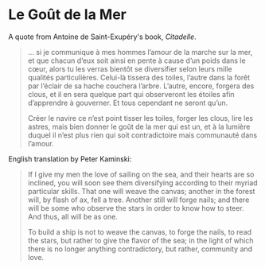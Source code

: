 # Le Goût de la Mer

A quote from Antoine de Saint-Exupéry's book, *Citadelle*.

> ... si je communique à mes hommes l’amour de la marche sur la mer, et que chacun d’eux soit ainsi en pente à cause d’un poids dans le cœur, alors tu les verras bientôt se diversifier selon leurs mille qualités particulières. Celui-là tissera des toiles, l’autre dans la forêt par l’éclair de sa hache couchera l’arbre. L’autre, encore, forgera des clous, et il en sera quelque part qui observeront les étoiles afin d’apprendre à gouverner. Et tous cependant ne seront qu’un.
> 
> Créer le navire ce n’est point tisser les toiles, forger les clous, lire les astres, mais bien donner le goût de la mer qui est un, et à la lumière duquel il n’est plus rien qui soit contradictoire mais communauté dans l’amour.

English translation by Peter Kaminski:

> If I give my men the love of sailing on the sea, and their hearts are so inclined, you will soon see them diversifying according to their myriad particular skills. That one will weave the canvas; another in the forest will, by flash of ax, fell a tree. Another still will forge nails; and there will be some who observe the stars in order to know how to steer. And thus, all will be as one.
> 
> To build a ship is not to weave the canvas, to forge the nails, to read the stars, but rather to give the flavor of the sea; in the light of which there is no longer anything contradictory, but rather, community and love.